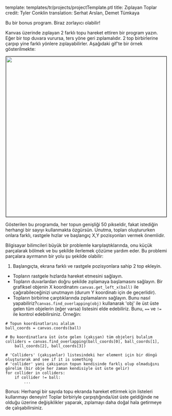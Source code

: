 template: templates/tr/projects/projectTemplate.ptl
title: Zıplayan Toplar
credit: Tyler Conklin
translation: Serhat Arslan, Demet Tümkaya

Bu bir bonus program. Biraz zorlayıcı olabilir!

Kanvas üzerinde zıplayan 2 farklı topu hareket ettiren bir program yazın. Eğer bir top duvara vurursa, ters yöne geri zıplamalıdır. 2 top birbirlerine çarpıp yine farklı yönlere zıplayabilirler. Aşağıdaki gif'te bir örnek gösterilmekte:

<center>
  <img style="width:500px;border:1px solid #000000" src="{{pathToRoot}}img/projects/bouncingBalls/multipleBalls.gif">
</center>

Gösterilen bu programda, her topun genişliği 50 pikseldir, fakat istediğin herhangi bir sayıyı kullanmakta özgürsün. Unutma, topları oluştururken onlara farklı, rastgele hızlar ve başlangıç X,Y pozisyonları vermek önemlidir.

Bilgisayar bilimcileri büyük bir problemle karşılaştıklarında, onu küçük parçalarak bölmek ve bu şekilde ilerlemek çözüme yardım eder. Bu problemi parçalara ayırmanın bir yolu şu şekilde olabilir:

1. Başlangıçta, ekrana farklı ve rastgele pozisyonlara sahip 2 top ekleyin.
+ Topların rastgele hızlarda hareket etmesini sağlayın.
+ Topların duvarlardan doğru şekilde zıplamaya başlamasını sağlayın. Bir grafiksel objenin X koordinatını `canvas.get_left_x(ball)` ile çağırabileceğinizi unutmayın (durum Y koordinatı için de geçerlidir).
+ Topların birbirine çarptıklarında zıplamalarını sağlayın. Bunu nasıl yapabiliriz?`canvas.find_overlapping(obj)` kullanarak 'obj' ile üst üste gelen tüm objelerin (eğer varsa) listesini elde edebiliriz. Bunu, `==` ve `!=` ile kontrol edebilirsiniz. Örneğin:

```
# Topun koordinatlarını alalım
ball_coords = canvas.coords(ball)

# Bu koordinatlara üst üste gelen (çakışan) tüm objeleri bulalım
colliders = canvas.find_overlapping(ball_coords[0], ball_coords[1],
	ball_coords[2], ball_coords[3])

# 'Colliders' (çakışanlar) listesindeki her element için bir döngü oluşturarak and see if it is something
# 'collider' yani çakışanın topun kendisinde farklı olup olmadığını görelim (bir obje her zaman kendisiyle üst üste gelir)
for collider in colliders:
	if collider != ball:
		...
```

Bonus: Herhangi bir sayıda topu ekranda hareket ettirmek için listeleri kullanmayı deneyin! Toplar birbiriyle çarpıştığında/üst üste geldiğinde ne olduğu üzerine değişiklikler yaparak, zıplamayı daha doğal hala getirmeye de çalışabilirsiniz.
